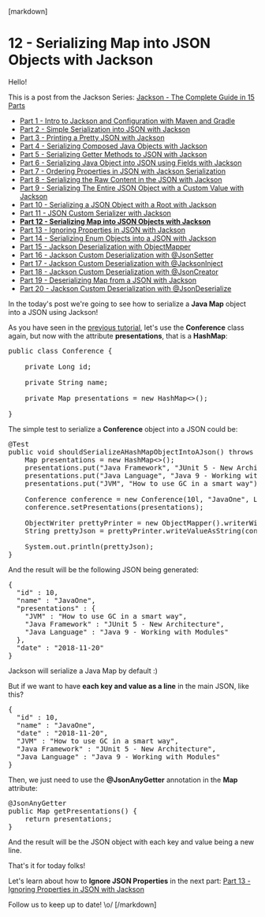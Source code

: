 [markdown]
# 12 - Serializing Map into JSON Objects with Jackson

Hello!

This is a post from the Jackson Series: [Jackson - The Complete Guide in 15 Parts](https://blog.hackingcode.io/jackson-java-tutorial-news-posts-videos)

- [Part 1 - Intro to Jackson and Configuration with Maven and Gradle](https://blog.hackingcode.io/jackson-java-tutorial-serialize-json-config-maven)
- [Part 2 - Simple Serialization into JSON with Jackson](https://blog.hackingcode.io/jackson-java-tutorial-serialization-to-json)
- [Part 3 - Printing a Pretty JSON with Jackson](https://blog.hackingcode.io/jackson-java-tutorial-serialization-to-pretty-json)
- [Part 4 - Serializing Composed Java Objects with Jackson](https://blog.hackingcode.io/jackson-java-tutorial-serialize-composed-java-object-to-json)
- [Part 5 - Serializing Getter Methods to JSON with Jackson](https://blog.hackingcode.io/jackson-java-tutorial-serialize-getter-methods-to-json)
- [Part 6 - Serializing Java Object into JSON using Fields with Jackson](https://blog.hackingcode.io/jackson-java-tutorial-serialize-fields-to-json)
- [Part 7 - Ordering Properties in JSON with Jackson Serialization](https://blog.hackingcode.io/jackson-java-tutorial-serialization-order-fields-to-json)
- [Part 8 - Serializing the Raw Content in the JSON with Jackson](https://blog.hackingcode.io/jackson-java-tutorial-serialize-raw-content-to-json)
- [Part 9 - Serializing The Entire JSON Object with a Custom Value with Jackson](https://blog.hackingcode.io/jackson-java-tutorial-custom-serialization-to-json)
- [Part 10 - Serializing a JSON Object with a Root with Jackson](https://blog.hackingcode.io/jackson-java-tutorial-serialize-json-with-root)
- [Part 11 - JSON Custom Serializer with Jackson](https://blog.hackingcode.io/jackson-java-tutorial-custom-serialization-to-json)
- **[Part 12 - Serializing Map into JSON Objects with Jackson](https://blog.hackingcode.io/jackson-java-tutorial-serialize-map-to-json)**
- [Part 13 - Ignoring Properties in JSON with Jackson](https://blog.hackingcode.io/jackson-java-tutorial-serialize-ignore-fields-to-json)
- [Part 14 - Serializing Enum Objects into a JSON with Jackson](https://blog.hackingcode.io/jackson-java-tutorial-serialize-enum-to-json)
- [Part 15 - Jackson Deserialization with ObjectMapper](https://blog.hackingcode.io/jackson-java-tutorial-deserialize-object-mapper-from-json)
- [Part 16 - Jackson Custom Deserialization with @JsonSetter](https://blog.hackingcode.io/jackson-java-tutorial-deserialize-json-to-custom-field)
- [Part 17 - Jackson Custom Deserialization with @JacksonInject](https://blog.hackingcode.io/jackson-java-tutorial-deserialize-json-injected-value)
- [Part 18 - Jackson Custom Deserialization with @JsonCreator](https://blog.hackingcode.io/jackson-java-tutorial-deserialize-json-to-custom-java-constructor)
- [Part 19 - Deserializing Map from a JSON with Jackson](https://blog.hackingcode.io/jackson-java-tutorial-deserialize-json-to-map)
- [Part 20 - Jackson Custom Deserialization with @JsonDeserialize](https://blog.hackingcode.io/jackson-java-tutorial-deserialize-json-with-custom-deserializer)

In the today's post we're going to see how to serialize a **Java Map** object into a JSON using Jackson!

As you have seen in the [previous tutorial](), let's use the **Conference** class again, but now with the attribute **presentations**, that is a **HashMap**:

<pre class="lang:java">
public class Conference {

	private Long id;

	private String name;

	private Map<String, String> presentations = new HashMap<>();

}
</pre>

The simple test to serialize a **Conference** object into a JSON could be:

<pre class="lang:java">
@Test
public void shouldSerializeAHashMapObjectIntoAJson() throws Exception {
	Map<String, String> presentations = new HashMap<>();
	presentations.put("Java Framework", "JUnit 5 - New Architecture");
	presentations.put("Java Language", "Java 9 - Working with Modules");
	presentations.put("JVM", "How to use GC in a smart way");

	Conference conference = new Conference(10l, "JavaOne", LocalDate.of(2018, 11, 20));
	conference.setPresentations(presentations);

	ObjectWriter prettyPrinter = new ObjectMapper().writerWithDefaultPrettyPrinter();
	String prettyJson = prettyPrinter.writeValueAsString(conference);

	System.out.println(prettyJson);		
}
</pre>

And the result will be the following JSON being generated:

<pre class="lang:json">
{
  "id" : 10,
  "name" : "JavaOne",
  "presentations" : {
    "JVM" : "How to use GC in a smart way",
    "Java Framework" : "JUnit 5 - New Architecture",
    "Java Language" : "Java 9 - Working with Modules"
  },
  "date" : "2018-11-20"
}
</pre>

Jackson will serialize a Java Map by default :)

But if we want to have **each key and value as a line** in the main JSON, like this?

<pre class="lang:json">
{
  "id" : 10,
  "name" : "JavaOne",
  "date" : "2018-11-20",
  "JVM" : "How to use GC in a smart way",
  "Java Framework" : "JUnit 5 - New Architecture",
  "Java Language" : "Java 9 - Working with Modules"
}
</pre>

Then, we just need to use the **@JsonAnyGetter** annotation in the **Map** attribute:

<pre class="lang:java">
@JsonAnyGetter
public Map<String, String> getPresentations() {
	return presentations;
}
</pre>

And the result will be the JSON object with each key and value being a new line.

That's it for today folks!

Let's learn about how to **Ignore JSON Properties** in the next part: [Part 13 - Ignoring Properties in JSON with Jackson](https://blog.hackingcode.io/jackson-java-tutorial-serialize-ignore-fields-to-json)

Follow us to keep up to date! \o/
[/markdown]

